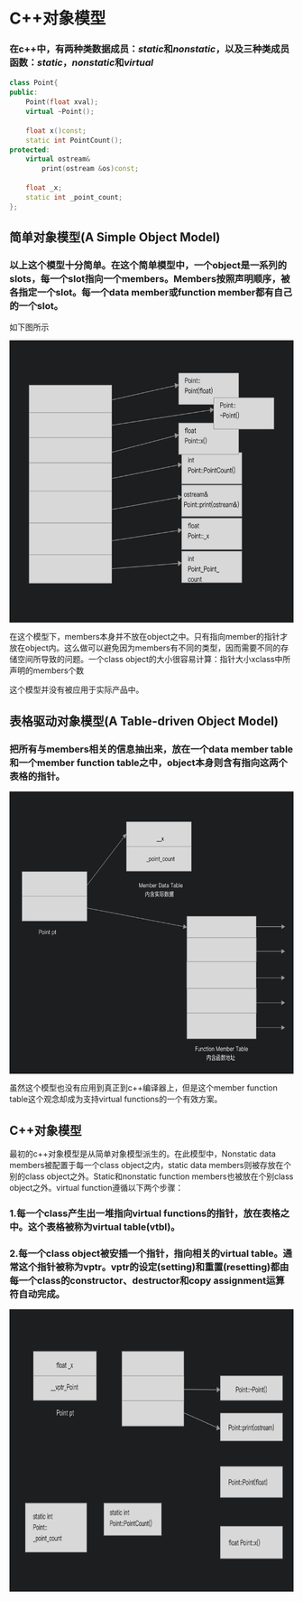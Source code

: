 # C++对象模型

### 在c++中，有两种类数据成员：*static*和*nonstatic*，以及三种类成员函数：*static*，*nonstatic*和*virtual*

```cpp
class Point{
public:
    Point(float xval);
    virtual ~Point();

    float x()const;
    static int PointCount();
protected:
    virtual ostream&
        print(ostream &os)const;

    float _x;
    static int _point_count;
};
```

## 简单对象模型(A Simple Object Model)

### 以上这个模型十分简单。在这个简单模型中，一个object是一系列的slots，每一个slot指向一个members。Members按照声明顺序，被各指定一个slot。每一个data member或function member都有自己的一个slot。
如下图所示

<img src="./简单对象模型.png" width="800" height="500" align="middle" />

在这个模型下，members本身并不放在object之中。只有指向member的指针才放在object内。这么做可以避免因为members有不同的类型，因而需要不同的存储空间所导致的问题。一个class object的大小很容易计算：指针大小xclass中所声明的members个数

这个模型并没有被应用于实际产品中。

## 表格驱动对象模型(A Table-driven Object Model)

### 把所有与members相关的信息抽出来，放在一个data member table和一个member function table之中，object本身则含有指向这两个表格的指针。

<img src="./表格驱动对象模型.png" width="800" height="500" align="middle" />

虽然这个模型也没有应用到真正到c++编译器上，但是这个member function table这个观念却成为支持virtual functions的一个有效方案。

## C++对象模型

最初的c++对象模型是从简单对象模型派生的。在此模型中，Nonstatic data members被配置于每一个class object之内，static data members则被存放在个别的class object之外。Static和nonstatic function members也被放在个别class object之外。virtual function遵循以下两个步骤：

### 1.每一个class产生出一堆指向virtual functions的指针，放在表格之中。这个表格被称为virtual table(vtbl)。
### 2.每一个class object被安插一个指针，指向相关的virtual table。通常这个指针被称为vptr。vptr的设定(setting)和重置(resetting)都由每一个class的constructor、destructor和copy assignment运算符自动完成。

<img src="./1.3.png" width="800" height="500" align="middle" />